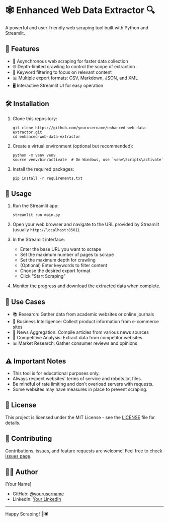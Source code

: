 # 🕸️ Enhanced Web Data Extractor 🔍

A powerful and user-friendly web scraping tool built with Python and Streamlit.

## 🌟 Features

- 🚀 Asynchronous web scraping for faster data collection
- 🌐 Depth-limited crawling to control the scope of extraction
- 🔑 Keyword filtering to focus on relevant content
- 📊 Multiple export formats: CSV, Markdown, JSON, and XML
- 🖥️ Interactive Streamlit UI for easy operation

## 🛠️ Installation

1. Clone this repository:
   ```
   git clone https://github.com/yourusername/enhanced-web-data-extractor.git
   cd enhanced-web-data-extractor
   ```

2. Create a virtual environment (optional but recommended):
   ```
   python -m venv venv
   source venv/bin/activate  # On Windows, use `venv\Scripts\activate`
   ```

3. Install the required packages:
   ```
   pip install -r requirements.txt
   ```

## 🚀 Usage

1. Run the Streamlit app:
   ```
   streamlit run main.py
   ```

2. Open your web browser and navigate to the URL provided by Streamlit (usually `http://localhost:8501`).

3. In the Streamlit interface:
   - Enter the base URL you want to scrape
   - Set the maximum number of pages to scrape
   - Set the maximum depth for crawling
   - (Optional) Enter keywords to filter content
   - Choose the desired export format
   - Click "Start Scraping"

4. Monitor the progress and download the extracted data when complete.

## 🎯 Use Cases

- 📚 Research: Gather data from academic websites or online journals
- 💼 Business Intelligence: Collect product information from e-commerce sites
- 📰 News Aggregation: Compile articles from various news sources
- 🏢 Competitive Analysis: Extract data from competitor websites
- 📊 Market Research: Gather consumer reviews and opinions

## ⚠️ Important Notes

- This tool is for educational purposes only.
- Always respect websites' terms of service and robots.txt files.
- Be mindful of rate limiting and don't overload servers with requests.
- Some websites may have measures in place to prevent scraping.

## 📄 License

This project is licensed under the MIT License - see the [LICENSE](LICENSE) file for details.

## 🤝 Contributing

Contributions, issues, and feature requests are welcome! Feel free to check [issues page](https://github.com/yourusername/enhanced-web-data-extractor/issues).

## 👨‍💻 Author

[Your Name]
- GitHub: [@yourusername](https://github.com/yourusername)
- LinkedIn: [Your LinkedIn](https://www.linkedin.com/in/yourprofile)

---

Happy Scraping! 🎉🕷️